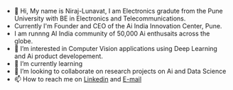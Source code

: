 - 👋 Hi, My name is Niraj-Lunavat, I am Electronics gradute from the Pune University with BE in Electronics and Telecommunications. 
- Currently I'm Founder and CEO of the Ai India Innovation Center, Pune. 
- I am runnng AI India community of 50,000 Ai enthusaits across the globe. 
- 👀 I’m interested in Computer Vision applications using Deep Learning and Ai product developement. 
- 🌱 I’m currently learning 
- 💞️ I’m looking to collaborate on research projects on Ai and Data Science
- 📫 How to reach me on [Linkedin](https://www.linkedin.com/in/niraj-lunavat-%F0%9F%A4%96%F0%9F%92%A1%E2%9C%8D%EF%B8%8F-41581699/) and [E-mail](nirajplunavat@gmail.com)

<!---
Niraj-Lunavat/Niraj-Lunavat is a ✨ special ✨ repository because its `README.md` (this file) appears on your GitHub profile.
You can click the Preview link to take a look at your changes.
--->
